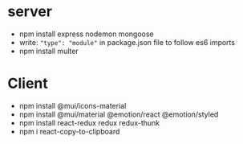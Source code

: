 # server
- npm install express nodemon mongoose
- write: `"type": "module"` in package.json file to follow es6 imports
- npm install multer

# Client
- npm install @mui/icons-material
- npm install @mui/material @emotion/react @emotion/styled
- npm install react-redux redux redux-thunk
- npm i react-copy-to-clipboard